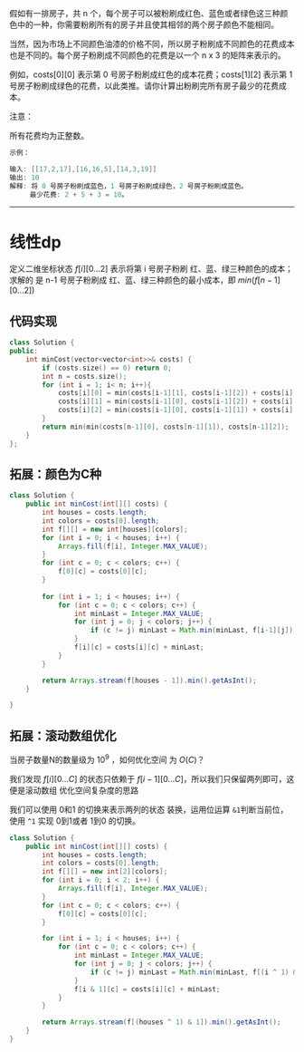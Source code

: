 假如有一排房子，共 n 个，每个房子可以被粉刷成红色、蓝色或者绿色这三种颜色中的一种，你需要粉刷所有的房子并且使其相邻的两个房子颜色不能相同。

当然，因为市场上不同颜色油漆的价格不同，所以房子粉刷成不同颜色的花费成本也是不同的。每个房子粉刷成不同颜色的花费是以一个 n x 3 的矩阵来表示的。

例如，costs[0][0] 表示第 0 号房子粉刷成红色的成本花费；costs[1][2] 表示第 1 号房子粉刷成绿色的花费，以此类推。请你计算出粉刷完所有房子最少的花费成本。

注意：

所有花费均为正整数。

```cpp
示例：

输入: [[17,2,17],[16,16,5],[14,3,19]]
输出: 10
解释: 将 0 号房子粉刷成蓝色，1 号房子粉刷成绿色，2 号房子粉刷成蓝色。
     最少花费: 2 + 5 + 3 = 10。
```


---


# 线性dp


定义二维坐标状态 $f[i][0...2]$ 表示将第 i 号房子粉刷 红、蓝、绿三种颜色的成本；
求解的 是 n-1 号房子粉刷成 红、蓝、绿三种颜色的最小成本，即 $min(f[n-1][0...2])$

## 代码实现

```cpp
class Solution {
public:
    int minCost(vector<vector<int>>& costs) {
        if (costs.size() == 0) return 0;
        int n = costs.size();
        for (int i = 1; i< n; i++){
            costs[i][0] = min(costs[i-1][1], costs[i-1][2]) + costs[i][0];
            costs[i][1] = min(costs[i-1][0], costs[i-1][2]) + costs[i][1];
            costs[i][2] = min(costs[i-1][0], costs[i-1][1]) + costs[i][2];
        }
        return min(min(costs[n-1][0], costs[n-1][1]), costs[n-1][2]);
    }
};
```

## 拓展：颜色为C种

```java
class Solution {
    public int minCost(int[][] costs) {
        int houses = costs.length;
        int colors = costs[0].length;
        int f[][] = new int[houses][colors];
        for (int i = 0; i < houses; i++) {
            Arrays.fill(f[i], Integer.MAX_VALUE);
        }
        for (int c = 0; c < colors; c++) {
            f[0][c] = costs[0][c];
        }
       
        for (int i = 1; i < houses; i++) {
            for (int c = 0; c < colors; c++) {
                int minLast = Integer.MAX_VALUE;
                for (int j = 0; j < colors; j++) {
                    if (c != j) minLast = Math.min(minLast, f[i-1][j]);
                }
                f[i][c] = costs[i][c] + minLast;
            }
        }

        return Arrays.stream(f[houses - 1]).min().getAsInt();
    }

}
```


## 拓展：滚动数组优化

当房子数量N的数量级为 $10^9$ ，如何优化空间 为 $O(C)$？

我们发现 $f[i][0...C]$ 的状态只依赖于 $f[i-1][0...C]$，所以我们只保留两列即可，这便是滚动数组 优化空间复杂度的思路

我们可以使用 0和1 的切换来表示两列的状态 装换，运用位运算 `&1`判断当前位，使用 `^1` 实现 0到1或者 1到0 的切换。

```java
class Solution {
    public int minCost(int[][] costs) {
        int houses = costs.length;
        int colors = costs[0].length;
        int f[][] = new int[2][colors];
        for (int i = 0; i < 2; i++) {
            Arrays.fill(f[i], Integer.MAX_VALUE);
        }
        for (int c = 0; c < colors; c++) {
            f[0][c] = costs[0][c];
        }

        for (int i = 1; i < houses; i++) {
            for (int c = 0; c < colors; c++) {
                int minLast = Integer.MAX_VALUE;
                for (int j = 0; j < colors; j++) {
                    if (c != j) minLast = Math.min(minLast, f[(i ^ 1) & 1][j]);
                }
                f[i & 1][c] = costs[i][c] + minLast;
            }
        }

        return Arrays.stream(f[(houses ^ 1) & 1]).min().getAsInt();
    }
}
```

